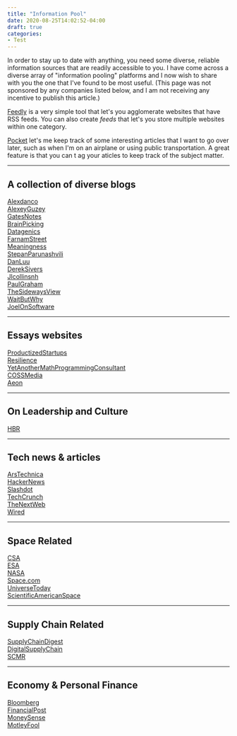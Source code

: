 ```yaml
---
title: "Information Pool"
date: 2020-08-25T14:02:52-04:00
draft: true
categories:
- Test
---
```


In order to stay up to date with anything, you need some diverse, reliable information sources that are readily accessible to you. I have come across a diverse array of "information pooling" platforms and I now wish to share with you the one that I've found to be most useful. (This page was not sponsored by any companies listed below, and I am not receiving any incentive to publish this article.)

[Feedly]() is a very simple tool that let's you agglomerate websites that have RSS feeds. You can also create *feeds* that let's you store multiple websites within one category. 

[Pocket]() let's me keep track of some interesting articles that I want to go over later, such as when I'm on an airplane or using public transportation. A great feature is that you can t ag your aticles to keep track of the subject matter.  

---
## A collection of diverse blogs
[Alexdanco]()  
[AlexeyGuzey]()  
[GatesNotes]()  
[BrainPicking]()  
[Datagenics]()  
[FarnamStreet]()  
[Meaningness]()  
[StepanParunashvili]()  
[DanLuu]()  
[DerekSivers]()  
[Jlcollinsnh]()  
[PaulGraham]()  
[TheSidewaysView]()  
[WaitButWhy]()  
[JoelOnSoftware]()  

---
## Essays websites
[ProductizedStartups]()  
[Resilience]()  
[YetAnotherMathProgrammingConsultant]()  
[COSSMedia]()  
[Aeon]()  

---
## On Leadership and Culture
[HBR]()  

---
## Tech news & articles
[ArsTechnica]()  
[HackerNews]()  
[Slashdot]()  
[TechCrunch]()  
[TheNextWeb]()  
[Wired]()  


---
## Space Related
[CSA]()  
[ESA]()  
[NASA]()  
[Space.com]()  
[UniverseToday]()  
[ScientificAmericanSpace]()  

---
## Supply Chain Related
[SupplyChainDigest]()  
[DigitalSupplyChain]()  
[SCMR]()  

---
## Economy & Personal Finance
[Bloomberg]()  
[FinancialPost]()  
[MoneySense]()  
[MotleyFool]()  